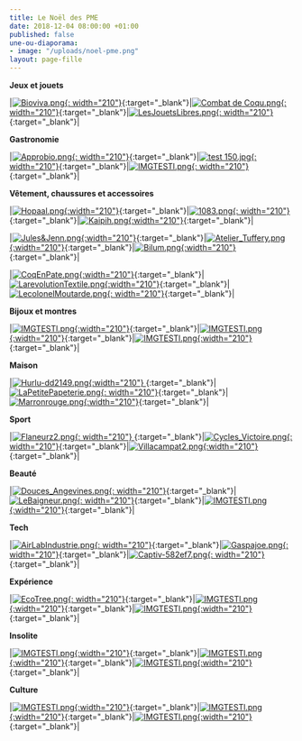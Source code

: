 ```yaml
---
title: Le Noël des PME
date: 2018-12-04 08:00:00 +01:00
published: false
une-ou-diaporama:
- image: "/uploads/noel-pme.png"
layout: page-fille
---
```


**Jeux et jouets**

|[![Bioviva.png](/uploads/Bioviva.png){: width="210"}](https://www.bioviva.com/fr/){:target="_blank"}|[![Combat de Coqu.png](/uploads/Combat%20de%20Coqu.png){: width="210"}](https://www.combatdecoqs.fr){:target="_blank"}|[![LesJouetsLibres.png](/uploads/LesJouetsLibres.png){: width="210"}](http://www.lesjouetslibres.fr){:target="_blank"}|


**Gastronomie**


|[![Approbio.png](/uploads/Approbio.png){: width="210"}](http://approbio.com/){:target="_blank"}|[![test 150.jpg](/uploads/test%20150.jpg){: width="210"}](https://hurlu.fr){:target="_blank"}|[![IMGTESTl.png](/uploads/IMGTESTl.png){: width="210"}](https://){:target="_blank"}|



**Vêtement, chaussures et accessoires**


|[![Hopaal.png](/uploads/Hopaal.png){:width="210"}](https://hopaal.com/){:target="_blank"}|[![1083.png](/uploads/1083.png){: width="210"}](https://www.1083.fr/){:target="_blank"}|[![Kaipih.png](/uploads/Kaipih.png){:width="210"}](https://www.kaipih.com){:target="_blank"}|

|[![Jules&Jenn.png](/uploads/Jules&Jenn.png){:width="210"}](https://www.julesjenn.com/){:target="_blank"}|[![Atelier_Tuffery.png](/uploads/Atelier_Tuffery.png){:width="210"}](https://www.ateliertuffery.com){:target="_blank"}|[![Bilum.png](/uploads/Bilum.png){:width="210"}](https://www.bilum.fr){:target="_blank"}|

|[![CoqEnPate.png](/uploads/CoqEnPate.png){:width="210"}](http://www.coqenpate.com){:target="_blank"}|[![LarevolutionTextile.png](/uploads/LarevolutionTextile.png){:width="210"}](https://www.larevolutiontextile.com/){:target="_blank"}|[![LecolonelMoutarde.png](/uploads/LecolonelMoutarde.png){: width="210"}](http://){:target="_blank"}|



**Bijoux et montres**

|[![IMGTESTl.png](/uploads/IMGTESTl.png){:width="210"}](https://){:target="_blank"}|[![IMGTESTl.png](/uploads/IMGTESTl.png){:width="210"}](https://){:target="_blank"}|[![IMGTESTl.png](/uploads/IMGTESTl.png){:width="210"}](https://){:target="_blank"}|


**Maison**


|[![Hurlu-dd2149.png](/uploads/Hurlu-dd2149.png){:width="210"} ](https://hurlu.fr){:target="_blank"}|[![LaPetitePapeterie.png](/uploads/LaPetitePapeterie.png){: width="210"}](http://www.lapetitepapeteriefrancaise.fr/fr/){:target="_blank"}|[![Marronrouge.png](/uploads/Marronrouge.png){:width="210"}](http://www.marronrouge.com){:target="_blank"}|



**Sport**

|[![Flaneurz2.png](/uploads/Flaneurz2.png){: width="210"} ](http://www.flaneurz.com/fr/){:target="_blank"}|[![Cycles_Victoire.png](/uploads/Cycles_Victoire.png){: width="210"}](http://www.victoire-cycles.com){:target="_blank"}|[![Villacampat2.png](/uploads/Villacampat2.png){:width="210"}](https://www.villacampa-pyrenees.com){:target="_blank"}|


**Beauté**

|[![Douces_Angevines.png](/uploads/Douces_Angevines.png){: width="210"}](https://www.doucesangevines.com){:target="_blank"}|[![LeBaigneur.png](/uploads/LeBaigneur.png){: width="210"}](https://www.lebaigneur.fr){:target="_blank"}|[![IMGTESTl.png](/uploads/IMGTESTl.png){:width="210"}](https://){:target="_blank"}|



**Tech**


|[![AirLabIndustrie.png](/uploads/AirLabIndustrie.png){: width="210"}](https://airlab-industrie.com/fr/){:target="_blank"}|[![Gaspajoe.png](/uploads/Gaspajoe.png){: width="210"}](https://www.gaspajoe.fr){:target="_blank"}|[![Captiv-582ef7.png](/uploads/Captiv-582ef7.png){: width="210"}](https://captiv.eu/creations.html){:target="_blank"}|



**Expérience**

|[![EcoTree.png](/uploads/EcoTree.png){: width="210"}](https://ecotree.fr/){:target="_blank"}|[![IMGTESTl.png](/uploads/IMGTESTl.png){:width="210"}](https://){:target="_blank"}|[![IMGTESTl.png](/uploads/IMGTESTl.png){:width="210"}](https://){:target="_blank"}|
 


**Insolite**

|[![IMGTESTl.png](/uploads/IMGTESTl.png){:width="210"}](https://){:target="_blank"}|[![IMGTESTl.png](/uploads/IMGTESTl.png){:width="210"}](https://){:target="_blank"}|[![IMGTESTl.png](/uploads/IMGTESTl.png){:width="210"}](https://){:target="_blank"}| 



**Culture**

|[![IMGTESTl.png](/uploads/IMGTESTl.png){:width="210"}](https://){:target="_blank"}|[![IMGTESTl.png](/uploads/IMGTESTl.png){:width="210"}](https://){:target="_blank"}|[![IMGTESTl.png](/uploads/IMGTESTl.png){:width="210"}](https://){:target="_blank"}|  
